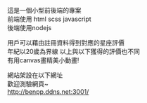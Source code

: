 這是一個小型前後端的專案\
前端使用 html scss javascript\
後端使用nodejs

用戶可以藉由註冊資料得到對應的星座評價\
年紀以20歲為界線 以上與以下獲得的評價也不同\
有用canvas畫精美小動畫!

網站架設在以下網址\
歡迎測驗網頁~\
http://benpp.ddns.net:3001/

